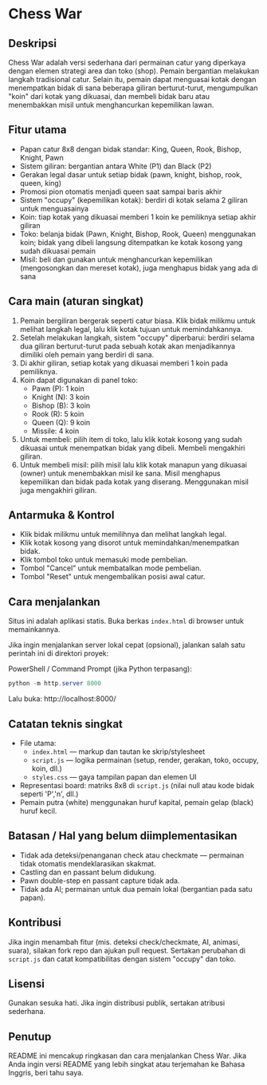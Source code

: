 # Chess War

Deskripsi
----------
Chess War adalah versi sederhana dari permainan catur yang diperkaya dengan elemen strategi area dan toko (shop). Pemain bergantian melakukan langkah tradisional catur. Selain itu, pemain dapat menguasai kotak dengan menempatkan bidak di sana beberapa giliran berturut-turut, mengumpulkan "koin" dari kotak yang dikuasai, dan membeli bidak baru atau menembakkan misil untuk menghancurkan kepemilikan lawan.

Fitur utama
-----------
- Papan catur 8x8 dengan bidak standar: King, Queen, Rook, Bishop, Knight, Pawn
- Sistem giliran: bergantian antara White (P1) dan Black (P2)
- Gerakan legal dasar untuk setiap bidak (pawn, knight, bishop, rook, queen, king)
- Promosi pion otomatis menjadi queen saat sampai baris akhir
- Sistem "occupy" (kepemilikan kotak): berdiri di kotak selama 2 giliran untuk menguasainya
- Koin: tiap kotak yang dikuasai memberi 1 koin ke pemiliknya setiap akhir giliran
- Toko: belanja bidak (Pawn, Knight, Bishop, Rook, Queen) menggunakan koin; bidak yang dibeli langsung ditempatkan ke kotak kosong yang sudah dikuasai pemain
- Misil: beli dan gunakan untuk menghancurkan kepemilikan (mengosongkan dan mereset kotak), juga menghapus bidak yang ada di sana

Cara main (aturan singkat)
-------------------------
1. Pemain bergiliran bergerak seperti catur biasa. Klik bidak milikmu untuk melihat langkah legal, lalu klik kotak tujuan untuk memindahkannya.
2. Setelah melakukan langkah, sistem "occupy" diperbarui: berdiri selama dua giliran berturut-turut pada sebuah kotak akan menjadikannya dimiliki oleh pemain yang berdiri di sana.
3. Di akhir giliran, setiap kotak yang dikuasai memberi 1 koin pada pemiliknya.
4. Koin dapat digunakan di panel toko:
	 - Pawn (P): 1 koin
	 - Knight (N): 3 koin
	 - Bishop (B): 3 koin
	 - Rook (R): 5 koin
	 - Queen (Q): 9 koin
	 - Missile: 4 koin
5. Untuk membeli: pilih item di toko, lalu klik kotak kosong yang sudah dikuasai untuk menempatkan bidak yang dibeli. Membeli mengakhiri giliran.
6. Untuk membeli misil: pilih misil lalu klik kotak manapun yang dikuasai (owner) untuk menembakkan misil ke sana. Misil menghapus kepemilikan dan bidak pada kotak yang diserang. Menggunakan misil juga mengakhiri giliran.

Antarmuka & Kontrol
-------------------
- Klik bidak milikmu untuk memilihnya dan melihat langkah legal.
- Klik kotak kosong yang disorot untuk memindahkan/menempatkan bidak.
- Klik tombol toko untuk memasuki mode pembelian.
- Tombol "Cancel" untuk membatalkan mode pembelian.
- Tombol "Reset" untuk mengembalikan posisi awal catur.

Cara menjalankan
----------------
Situs ini adalah aplikasi statis. Buka berkas `index.html` di browser untuk memainkannya.

Jika ingin menjalankan server lokal cepat (opsional), jalankan salah satu perintah ini di direktori proyek:

PowerShell / Command Prompt (jika Python terpasang):

```powershell
python -m http.server 8000
```

Lalu buka: http://localhost:8000/

Catatan teknis singkat
---------------------
- File utama:
	- `index.html` — markup dan tautan ke skrip/stylesheet
	- `script.js` — logika permainan (setup, render, gerakan, toko, occupy, koin, dll.)
	- `styles.css` — gaya tampilan papan dan elemen UI
- Representasi board: matriks 8x8 di `script.js` (nilai null atau kode bidak seperti 'P','n', dll.)
- Pemain putra (white) menggunakan huruf kapital, pemain gelap (black) huruf kecil.

Batasan / Hal yang belum diimplementasikan
-----------------------------------------
- Tidak ada deteksi/penanganan check atau checkmate — permainan tidak otomatis mendeklarasikan skakmat.
- Castling dan en passant belum didukung.
- Pawn double-step en passant capture tidak ada.
- Tidak ada AI; permainan untuk dua pemain lokal (bergantian pada satu papan).

Kontribusi
----------
Jika ingin menambah fitur (mis. deteksi check/checkmate, AI, animasi, suara), silakan fork repo dan ajukan pull request. Sertakan perubahan di `script.js` dan catat kompatibilitas dengan sistem "occupy" dan toko.

Lisensi
-------
Gunakan sesuka hati. Jika ingin distribusi publik, sertakan atribusi sederhana.

Penutup
-------
README ini mencakup ringkasan dan cara menjalankan Chess War. Jika Anda ingin versi README yang lebih singkat atau terjemahan ke Bahasa Inggris, beri tahu saya.
